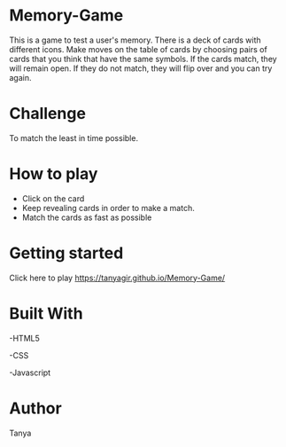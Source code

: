 # Memory-Game
This is a game to test a user's memory. There is a deck of cards with different icons. Make moves on the table of cards by choosing pairs of cards that you think that have the same symbols. If the cards match, they will remain open. If they do not match, they will flip over and you can try again. 
# Challenge
To match the least in time possible.
# How to play
- Click on the card 
- Keep revealing cards in order to make a match.
- Match the cards as fast as possible
# Getting started
Click here to play https://tanyagir.github.io/Memory-Game/
# Built With
-HTML5

-CSS

-Javascript
# Author
Tanya
